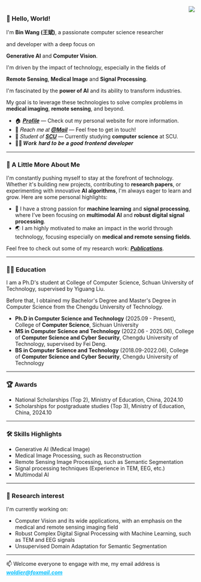 
  <img align="right" src="https://github-readme-stats.vercel.app/api?username=woldier&show_icons=true&icon_color=CE1D2D&text_color=718096&bg_color=ffffff&hide_title=true" />



### 👋 Hello, World! 

I'm **Bin Wang (王斌)**, a passionate computer science researcher 

and developer with a deep focus on 

 **Generative AI** and **Computer Vision**. 

I'm driven by the impact of technology, especially in the fields of 

**Remote Sensing**, **Medical Image** and **Signal Processing**.

I'm fascinated by the **power of AI** and its ability to transform industries. 

My goal is to leverage these technologies to solve complex problems in **medical imaging**, **remote sensing**, and beyond.



- :house: [𝑷𝒓𝒐𝒇𝒊𝒍𝒆](http://woldier.top/) — Check out my personal website for more information.
- :email: 𝑅𝑒𝑎𝑐ℎ 𝑚𝑒 𝑎𝑡 [**_@Mail_**](mailto:woldier@foxmail.com) — Feel free to get in touch!
- :school: 𝑆𝑡𝑢𝑑𝑒𝑛𝑡 𝑜𝑓 [**_SCU_**](https://www.scu.edu.cn/index.htm) — Currently studying **computer science** at SCU.
- :man_technologist: 𝑾𝒐𝒓𝒌 𝒉𝒂𝒓𝒅 𝒕𝒐 𝒃𝒆 𝒂 𝒈𝒐𝒐𝒅 𝒇𝒓𝒐𝒏𝒕𝒆𝒏𝒅 𝒅𝒆𝒗𝒆𝒍𝒐𝒑𝒆𝒓 



---

### 🚀 A Little More About Me

I'm constantly pushing myself to stay at the forefront of technology. Whether it's building new projects, contributing to **research papers**, or experimenting with innovative **AI algorithms**, I'm always eager to learn and grow. Here are some personal highlights:

- 🧠 I have a strong passion for **machine learning** and **signal processing**, where I’ve been focusing on **multimodal AI** and **robust digital signal processing**.
- 🌏 I am highly motivated to make an impact in the world through technology, focusing especially on **medical and remote sensing fields**.

Feel free to check out some of my research work: [**_Publications_**](https://woldier.github.io/publications/).


---
### 👩‍🎓 Education
I am a Ph.D's student at  College of Computer Science, Schuan University of Technology, supervised by Yiguang Liu.

Before that, I obtained my Bachelor's Degree and Master's Degree in Computer Science from  the Chengdu University of Technology.

- **Ph.D in Computer Science and Technology** (2025.09 - Present), College of **Computer Science**, Sichuan University
- **MS in Computer Science and Technology** (2022.06 - 2025.06), College of **Computer Science and Cyber Security**, Chengdu University of Technology, supervised by Fei Deng.
- **BS in Computer Science and Technology** (2018.09-2022.06), College of **Computer Science and Cyber Security**, Chengdu University of Technology

---

### 🏆 Awards

- National Scholarships (Top 2), Ministry of Education, China, 2024.10
- Scholarships for postgraduate studies (Top 3), Ministry of Education, China, 2024.10

---

### 🛠 Skills Highlights

- Generative AI (Medical Image)
- Medical Image Processing, such as Reconstruction
- Remote Sensing Image Processing, such as Semantic Segmentation
- Signal processing techniques (Experience in TEM, EEG, etc.)
- Multimodal AI

---
### 🔭 Research interest
I'm currently working on:
- Computer Vision and its wide applications, with an emphasis on the medical and remote sensing imaging field
- Robust Complex Digital Signal Processing with Machine Learning, such as TEM and EEG signals
- Unsupervised Domain Adaptation for Semantic Segmentation


  
---
📫 Welcome everyone to engage with me, my email address is <font color='00BFFF'><u>**_woldier@foxmail.com_**</u></font>
